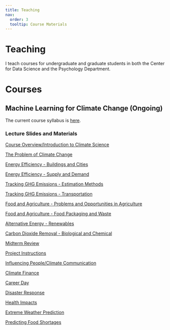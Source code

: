 ```yaml
---
title: Teaching
nav:
  order: 3
  tooltip: Course Materials
---
```


# <i class="fas fa-tools"></i>Teaching

I teach courses for undergraduate and graduate students in both the Center for Data Science and the Psychology Department.

# Courses

## Machine Learning for Climate Change (Ongoing)
The current course syllabus is [here](https://lindsay-lab.github.io/ClimateML_Lectures/ML%20for%20Climate%20Syllabus-3.pdf).

### Lecture Slides and Materials
[Course Overview/Introduction to Climate Science](https://lindsay-lab.github.io/ClimateML_Lectures/Intro_Climate%20Science.pdf)

[The Problem of Climate Change](https://lindsay-lab.github.io/ClimateML_Lectures/Climate%20Change.pdf)

[Energy Efficiency - Buildings and Cities](https://lindsay-lab.github.io/ClimateML_Lectures/3%20-%20Energy%20Efficiency%20-%20Buildings.pdf)

[Energy Efficiency - Supply and Demand](https://lindsay-lab.github.io/ClimateML_Lectures/4%20-Energy%20Efficiency%20-%20Supply%20and%20Demand.pdf)

[Tracking GHG Emissions - Estimation Methods](https://lindsay-lab.github.io/ClimateML_Lectures/Tracking%20greenhouse%20gas%20emissions%20-%20Estimation%20and%20Measurement.pdf)

[Tracking GHG Emissions - Transportation](https://lindsay-lab.github.io/ClimateML_Lectures/Estimating%20and%20Controlling%20Transportation%20Emissions.pdf)

[Food and Agriculture - Problems and Opportunities in Agriculture](https://lindsay-lab.github.io/ClimateML_Lectures/Food%20and%20Agriculture%20Emissions.pdf)

[Food and Agriculture - Food Packaging and Waste](https://lindsay-lab.github.io/ClimateML_Lectures/Food%20production%20and%20waste.pdf)

[Alternative Energy - Renewables](https://lindsay-lab.github.io/ClimateML_Lectures/Alternative%20Energy%20Sources.pdf)

[Carbon Dioxide Removal - Biological and Chemical](https://lindsay-lab.github.io/ClimateML_Lectures/Carbon%20dioxide%20removal.pdf)

[Midterm Review](https://lindsay-lab.github.io/ClimateML_Lectures/Midterm%20Review.pdf)

[Project Instructions](https://lindsay-lab.github.io/ClimateML_Lectures/Project%20Instructions.pdf)

[Influencing People/Climate Communication](https://lindsay-lab.github.io/ClimateML_Lectures/Influencing%20people.pdf)

[Climate Finance](https://lindsay-lab.github.io/ClimateML_Lectures/Climate%20Finance.pdf)

[Career Day](https://lindsay-lab.github.io/ClimateML_Lectures/Career%20Day.pdf)

[Disaster Response](https://lindsay-lab.github.io/ClimateML_Lectures/Disaster%20Response.pdf)

[Health Impacts](https://lindsay-lab.github.io/ClimateML_Lectures/Health%20Impacts.pdf)

[Extreme Weather Prediction](https://lindsay-lab.github.io/ClimateML_Lectures/Extreme%20Weather%20Event%20Prediction.pdf)

[Predicting Food Shortages](https://lindsay-lab.github.io/ClimateML_Lectures/Predicting%20food%20shortages.pdf)

<!--{% include search-info.html %}

{% include section.html %}

## Featured

{% include list.html component="card" data="tools" filters="group: featured" %}

{% include section.html %}

## More

{% include list.html component="card" data="tools" filters="group: more" style="small" %}-->

